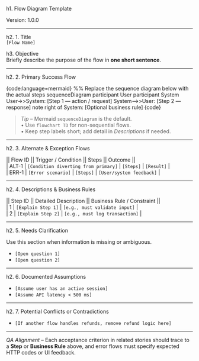 h1. Flow Diagram Template

Version: 1.0.0

---

h2. 1. Title  
`[Flow Name]`

h3. Objective  
Briefly describe the purpose of the flow in **one short sentence**.

---

h2. 2. Primary Success Flow  

{code:language=mermaid}
%% Replace the sequence diagram below with the actual steps
sequenceDiagram
    participant User
    participant System
    User->>System: [Step 1 — action / request]
    System-->>User: [Step 2 — response]
    note right of System: [Optional business rule]
{code}

> *Tip* – Mermaid `sequenceDiagram` is the default.  
> • Use `flowchart TD` for non-sequential flows.  
> • Keep step labels short; add detail in *Descriptions* if needed.

---

h2. 3. Alternate & Exception Flows  

|| Flow ID || Trigger / Condition || Steps || Outcome ||  
| ALT-1 | `[Condition diverting from primary]` | `[Steps]` | `[Result]` |  
| ERR-1 | `[Error scenario]` | `[Steps]` | `[User/system feedback]` |

---

h2. 4. Descriptions & Business Rules  

|| Step ID || Detailed Description || Business Rule / Constraint ||  
| 1 | `[Explain Step 1]` | `[e.g., must validate input]` |  
| 2 | `[Explain Step 2]` | `[e.g., must log transaction]` |

---

h2. 5. Needs Clarification  

Use this section when information is missing or ambiguous.

- `[Open question 1]`  
- `[Open question 2]`

---

h2. 6. Documented Assumptions  

- `[Assume user has an active session]`  
- `[Assume API latency < 500 ms]`

---

h2. 7. Potential Conflicts or Contradictions  

- `[If another flow handles refunds, remove refund logic here]`

---

*QA Alignment* – Each acceptance criterion in related stories should trace to a **Step** or **Business Rule** above, and error flows must specify expected HTTP codes or UI feedback.